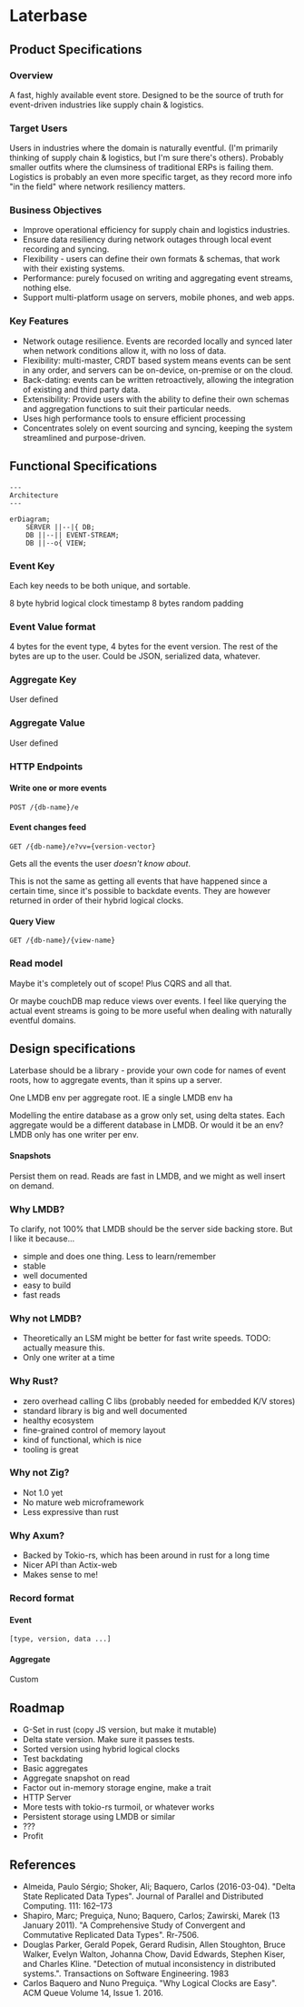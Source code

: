# Laterbase

## Product Specifications

### Overview

A fast, highly available event store. Designed to be the source of truth for event-driven industries like supply chain & logistics.

### Target Users

Users in industries where the domain is naturally eventful. (I'm primarily thinking of supply chain & logistics, but I'm sure there's others). Probably smaller outfits where the clumsiness of traditional ERPs is failing them. Logistics is probably an even more specific target, as they record more info "in the field" where network resiliency matters.

### Business Objectives

- Improve operational efficiency for supply chain and logistics industries.
- Ensure data resiliency during network outages through local event recording and syncing.
- Flexibility - users can define their own formats & schemas, that work with their existing systems. 
- Performance: purely focused on writing and aggregating event streams, nothing else. 
- Support multi-platform usage on servers, mobile phones, and web apps.

### Key Features

- Network outage resilience. Events are recorded locally and synced later when network conditions allow it, with no loss of data.
- Flexibility: multi-master, CRDT based system means events can be sent in any order, and servers can be on-device, on-premise or on the cloud.
- Back-dating: events can be written retroactively, allowing the integration of existing and third party data.
- Extensibility: Provide users with the ability to define their own schemas and aggregation functions to suit their particular needs.
- Uses high performance tools to ensure efficient processing
- Concentrates solely on event sourcing and syncing, keeping the system streamlined and purpose-driven.

## Functional Specifications

```mermaid
---
Architecture
---

erDiagram;
	SERVER ||--|{ DB;
	DB ||--|| EVENT-STREAM;
	DB ||--o{ VIEW;
```


### Event Key 

Each key needs to be both unique, and sortable.

8 byte hybrid logical clock timestamp
8 bytes random padding

### Event Value format

4 bytes for the event type, 4 bytes for the event version.
The rest of the bytes are up to the user. Could be JSON, serialized data, whatever.

### Aggregate Key

User defined

### Aggregate Value

User defined

### HTTP Endpoints

#### Write one or more events
```
POST /{db-name}/e
```

#### Event changes feed
```
GET /{db-name}/e?vv={version-vector} 
```

Gets all the events the user *doesn't know about*.

This is not the same as getting all events that have happened since a certain time, since it's possible to backdate events. They are however returned in order of their hybrid logical clocks.

#### Query View
```
GET /{db-name}/{view-name}
```

### Read model

Maybe it's completely out of scope! Plus CQRS and all that.

Or maybe couchDB map reduce views over events. I feel like querying the actual event streams is going to be more useful when dealing with naturally eventful domains.

## Design specifications

Laterbase should be a library - provide your own code for names of event roots, how to aggregate events, than it spins up a server.

One LMDB env per aggregate root. IE a single LMDB env ha 


Modelling the entire database as a grow only set, using delta states.
Each aggregate would be a different database in LMDB. Or would it be an env? LMDB only has one writer per env.

#### Snapshots

Persist them on read. Reads are fast in LMDB, and we might as well insert on demand.

### Why LMDB?

To clarify, not 100% that LMDB should be the server side backing store. But I like it because...

- simple and does one thing. Less to learn/remember
- stable
- well documented
- easy to build
- fast reads

### Why not LMDB?

- Theoretically an LSM might be better for fast write speeds. TODO: actually measure this.
- Only one writer at a time

### Why Rust?

- zero overhead calling C libs (probably needed for embedded K/V stores)
- standard library is big and well documented
- healthy ecosystem
- fine-grained control of memory layout
- kind of functional, which is nice
- tooling is great

### Why not Zig?

- Not 1.0 yet
- No mature web microframework
- Less expressive than rust

### Why Axum?

- Backed by Tokio-rs, which has been around in rust for a long time
- Nicer API than Actix-web
- Makes sense to me!

### Record format

#### Event

```
[type, version, data ...]
```

#### Aggregate

Custom

## Roadmap

- G-Set in rust (copy JS version, but make it mutable)
- Delta state version. Make sure it passes tests.
- Sorted version using hybrid logical clocks
- Test backdating
- Basic aggregates
- Aggregate snapshot on read
- Factor out in-memory storage engine, make a trait
- HTTP Server
- More tests with tokio-rs turmoil, or whatever works
- Persistent storage using LMDB or similar
- ???
- Profit

## References

- Almeida, Paulo Sérgio; Shoker, Ali; Baquero, Carlos (2016-03-04). "Delta State Replicated Data Types". Journal of Parallel and Distributed Computing. 111: 162–173
- Shapiro, Marc; Preguiça, Nuno; Baquero, Carlos; Zawirski, Marek (13 January 2011). "A Comprehensive Study of Convergent and Commutative Replicated Data Types". Rr-7506.
- Douglas Parker, Gerald Popek, Gerard Rudisin, Allen Stoughton, Bruce Walker, Evelyn Walton, Johanna Chow, David Edwards, Stephen Kiser, and Charles Kline. "Detection of mutual inconsistency in distributed systems.". Transactions on Software Engineering. 1983
- Carlos Baquero and Nuno Preguiça. "Why Logical Clocks are Easy". ACM Queue Volume 14, Issue 1. 2016.
